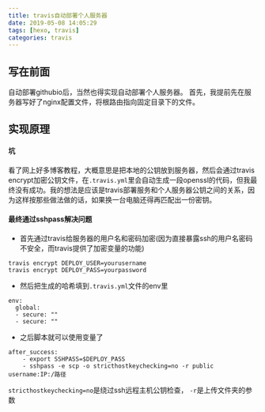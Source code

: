 ```yaml
---
title: travis自动部署个人服务器
date: 2019-05-08 14:05:29
tags: [hexo, travis]
categories: travis
---
```


## 写在前面
自动部署githubio后，当然也得实现自动部署个人服务器。
首先，我提前先在服务器写好了nginx配置文件，将根路由指向固定目录下的文件。

## 实现原理
#### 坑
看了网上好多博客教程，大概意思是把本地的公钥放到服务器，然后会通过travis encrypt加密公钥文件，在``.travis.yml``里会自动生成一段openssl的代码，但我最终没有成功。我的想法是应该是travis部署服务和个人服务器公钥之间的关系，因为这样按那些做法做的话，如果换一台电脑还得再匹配出一份密钥。
#### 最终通过sshpass解决问题
+ 首先通过travis给服务器的用户名和密码加密(因为直接暴露ssh的用户名密码不安全，而travis提供了加密变量的功能)
```
travis encrypt DEPLOY_USER=yourusername
travis encrypt DEPLOY_PASS=yourpassword
```
+ 然后把生成的哈希填到``.travis.yml``文件的env里
```
env:
  global:
  - secure: ""
  - secure: ""
```
+ 之后脚本就可以使用变量了
```
after_success:
    - export SSHPASS=$DEPLOY_PASS
    - sshpass -e scp -o stricthostkeychecking=no -r public username:IP:/路径
```
``stricthostkeychecking=no``是绕过ssh远程主机公钥检查， ``-r``是上传文件夹的参数
